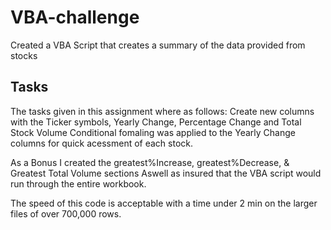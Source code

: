# VBA-challenge
Created a VBA Script that creates a summary of the data provided from stocks

## Tasks
The tasks given in this assignment where as follows:
  Create new columns with the Ticker symbols, Yearly Change, Percentage Change and Total Stock Volume
  Conditional fomaling was applied to the Yearly Change columns for quick acessment of each stock.

As a Bonus I created the greatest%Increase, greatest%Decrease, & Greatest Total Volume sections
Aswell as insured that the VBA script would run through the entire workbook.

The speed of this code is acceptable with a time under 2 min on the larger files of over 700,000 rows. 
